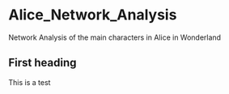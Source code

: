 # Alice_Network_Analysis
Network Analysis of the main characters in Alice in Wonderland

## First heading
This is a test